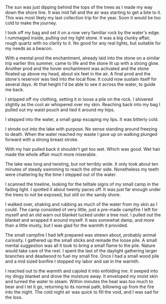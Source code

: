 The sun was just dipping behind the tops of the trees as I made my way down the shore line.
It was mid fall and the air was starting to get a bite to it.
This was most likely my last collection trip for the year.
Soon it would be too cold to make the journey.
 
I took off my bag and set it on a now very familiar rock by the water's edge.
I rummaged inside, pulling out my light stone.
It was a big clunky affair, rough quartz with no clarity to it.
No good for any real lights, but suitable for my needs as a beacon.

With a mental prod the enchantment, already laid into the stone on a similar trip earlier this summer, came to life and the stone lit up with a strong glow.
Another prod and the hover enchantment was activated and the stone floated up above my head, about six feet in the air.
A final prod and the stone's reservoir was tied into the local flow.
It could now sustain itself for several days. 
At that height I'd be able to see it across the water, to guide me back.

I stripped off my clothing, setting it in loose a pile on the rock.
I shivered slightly as the cool air whispered over my skin.
Reaching back into my bag I pulled out my waist pouch and tied it around my hips.

I stepped into the water, a small gasp escaping my lips.
It was bitterly cold.

I strode out into the lake with purpose.
No sense standing around freezing to death.
When the water reached my waste I gave up on walking plunged forward with a strong breast stroke.

With my hair pulled back it shouldn't get too wet.
Which was good.
Wet hair made the whole affair much more miserable.

The lake was long and twisting, but not terribly wide.
It only took about ten minutes of steady swimming to reach the other side.
Nonetheless my teeth were chattering by the time I stepped out of the water.

I scanned the treeline, looking for the telltale signs of my small camp in the fading light.
I spotted it about twenty paces off.
It was just far enough under the trees to not be exposed, but still on the sandy shore.

I walked over, shaking and rubbing as much of the water from my skin as I could.
The camp consisted of very little, just a pre-made campfire I left for myself and an old warn out blanket tucked under a tree root.
I pulled out the blanket and wrapped it around myself.
It was somewhat damp, and more than a little musty, but I was glad for the warmth it provided.

The small campfire I had left prepared was strewn about, probably animal curiosity.
I gathered up the small sticks and remade the loose pile.
A small mental suggestion was all it took to bring a small flame to the pile.
Nature would take care of the rest.
I spent the last of the daylight gathering larger branches and deadwood to fuel my small fire.
Once I had a small wood pile and a mid sized bonfire I stopped my labor and sat in the warmth.

I reached out to the warmth and cajoled it into enfolding me.
It seeped into my dingy blanket and drove the moisture away.
It enveloped my moist skin and turned the water to steam. 
Within minutes the heat was too much to bear and I let it go, returning to its normal path, billowing up from the fire into the night.
The cold night air was quick to fill the void, and I was sad for the loss.


